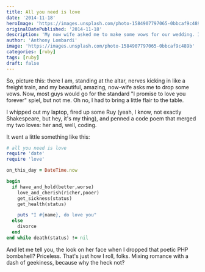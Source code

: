 ```yaml
---
title: All you need is love
date: '2014-11-18'
heroImage: 'https://images.unsplash.com/photo-1584907797065-0bbcaf9c489b'
originalDatePublished: '2014-11-18'
description: 'My now wife asked me to make some vows for our wedding. I thought I would merge the two loves together and wrote this little code poem.'
author: 'Anthony Lombardi'
image: 'https://images.unsplash.com/photo-1584907797065-0bbcaf9c489b'
categories: [ruby]
tags: [ruby]
draft: false
---
```



So, picture this: there I am, standing at the altar, nerves kicking in like a freight train, and my beautiful, amazing, now-wife asks me to drop some vows. Now, most guys would go for the standard "I promise to love you forever" spiel, but not me. Oh no, I had to bring a little flair to the table.

I whipped out my laptop, fired up some Ruy (yeah, I know, not exactly Shakespeare, but hey, it's my thing), and penned a code poem that merged my two loves: her and, well, coding.

It went a little something like this:

```ruby
# all you need is love
require 'date'
require 'love'

on_this_day = DateTime.now

begin
  if have_and_hold(better,worse)
    love_and_cherish(richer,pooer)
    get_sickness(status)
    get_health(status)

    puts "I #{name}, do love you"
  else
    divorce
  end
end while death(status) != nil
```

And let me tell you, the look on her face when I dropped that poetic PHP bombshell? Priceless. That's just how I roll, folks. Mixing romance with a dash of geekiness, because why the heck not?